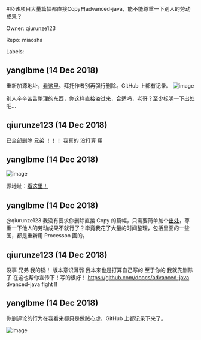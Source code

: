 #😠该项目大量篇幅都直接Copy自advanced-java，能不能尊重一下别人的劳动成果？

Owner: qiurunze123

Repo: miaosha

Labels: 

## yanglbme (14 Dec 2018)

重新加源地址，[看这里](https://github.com/doocs/advanced-java)。拜托作者别再强行删除。GitHub 上都有记录。
![image](https://user-images.githubusercontent.com/21008209/50002631-abcc1700-ffdb-11e8-8877-4d34808f8d1e.png)


别人辛辛苦苦整理的东西，你这样直接盗过来，合适吗，老哥？至少标明一下出处吧...

## qiurunze123 (14 Dec 2018)

已全部删除 兄弟 ！！！ 我真的 没打算 用 

## yanglbme (14 Dec 2018)

![image](https://user-images.githubusercontent.com/21008209/50001954-86d6a480-ffd9-11e8-9673-6a418a24326c.png)

源地址：[看这里！](https://github.com/doocs/advanced-java)


## yanglbme (14 Dec 2018)

@qiurunze123 我没有要求你删除直接 Copy 的篇幅，只需要简单加个[出处](https://github.com/doocs/advanced-java)，尊重一下他人的劳动成果不就行了？毕竟我花了大量的时间整理，包括里面的一些图，都是重新用 Processon 画的。

## qiurunze123 (14 Dec 2018)

没事 兄弟 我的锅！  版本意识薄弱  我本来也是打算自己写的 至于你的 我就先删除了  在这也帮你宣传下！写的很好！ https://github.com/doocs/advanced-java      dvanced-java  fight !! 

## yanglbme (14 Dec 2018)

你删评论的行为在我看来都只是做贼心虚，GitHub 上都记录下来了。

![image](https://user-images.githubusercontent.com/21008209/50002791-3f054c80-ffdc-11e8-888d-45e2a6d0803e.png)


